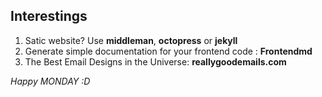 Interestings
------------
1. Satic website? Use __middleman__, __octopress__ or __jekyll__
2. Generate simple documentation for your frontend code : __Frontendmd__
3. The Best Email Designs in the Universe: __reallygoodemails.com__

_Happy MONDAY :D_
